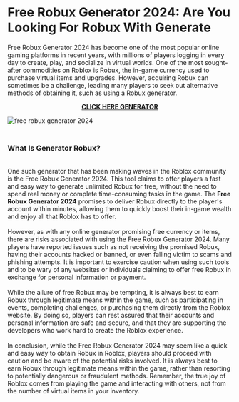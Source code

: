 <h1>Free Robux Generator 2024: Are You Looking For Robux With Generate</h1>
<p>Free Robux Generator 2024 has become one of the most popular online gaming platforms in recent years, with millions of players logging in every day to create, play, and socialize in virtual worlds. One of the most sought-after commodities on Roblox is Robux, the in-game currency used to purchase virtual items and upgrades. However, acquiring Robux can sometimes be a challenge, leading many players to seek out alternative methods of obtaining it, such as using a Robux generator.</p>
<p style="text-align: center;"><strong><a href="https://t.co/8aqIb89W3S">CLICK HERE&nbsp;GENERATOR</a><br /></strong></p>
<p><img src="https://i.ytimg.com/vi/1qRSZHuFz-Q/hqdefault.jpg" alt="free robux generator 2024" /></p>
<h3><br />What Is Generator Robux?</h3>
<p><br />One such generator that has been making waves in the Roblox community is the Free Robux Generator 2024. This tool claims to offer players a fast and easy way to generate unlimited Robux for free, without the need to spend real money or complete time-consuming tasks in the game. The <strong>Free Robux Generator 2024</strong> promises to deliver Robux directly to the player's account within minutes, allowing them to quickly boost their in-game wealth and enjoy all that Roblox has to offer.<br /><br />However, as with any online generator promising free currency or items, there are risks associated with using the Free Robux Generator 2024. Many players have reported issues such as not receiving the promised Robux, having their accounts hacked or banned, or even falling victim to scams and phishing attempts. It is important to exercise caution when using such tools and to be wary of any websites or individuals claiming to offer free Robux in exchange for personal information or payment.<br /><br />While the allure of free Robux may be tempting, it is always best to earn Robux through legitimate means within the game, such as participating in events, completing challenges, or purchasing them directly from the Roblox website. By doing so, players can rest assured that their accounts and personal information are safe and secure, and that they are supporting the developers who work hard to create the Roblox experience.<br /><br />In conclusion, while the Free Robux Generator 2024 may seem like a quick and easy way to obtain Robux in Roblox, players should proceed with caution and be aware of the potential risks involved. It is always best to earn Robux through legitimate means within the game, rather than resorting to potentially dangerous or fraudulent methods. Remember, the true joy of Roblox comes from playing the game and interacting with others, not from the number of virtual items in your inventory.</p>
